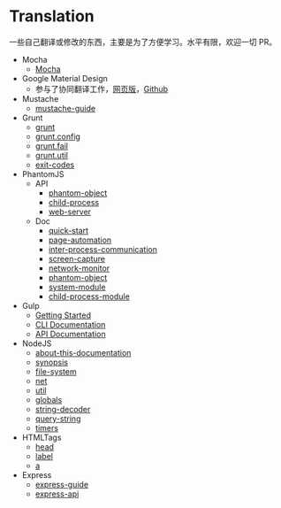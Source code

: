 # Translation

一些自己翻译或修改的东西，主要是为了方便学习。水平有限，欢迎一切 PR。

* Mocha
    * [Mocha](https://mochacn.github.io/)
* Google Material Design
    * 参与了协同翻译工作，[网页版](http://design.1sters.com/)，[Github](https://github.com/1sters/material_design_zh)
* Mustache
    * [mustache-guide](https://github.com/poppinlp/Translation/blob/master/mustache/mustache-guide.md)
* Grunt
    * [grunt](https://github.com/poppinlp/Translation/blob/master/grunt/api/grunt.md)
    * [grunt.config](https://github.com/poppinlp/Translation/blob/master/grunt/api/grunt.config.md)
    * [grunt.fail](https://github.com/poppinlp/Translation/blob/master/grunt/api/grunt.fail.md)
    * [grunt.util](https://github.com/poppinlp/Translation/blob/master/grunt/api/grunt.util.md)
    * [exit-codes](https://github.com/poppinlp/Translation/blob/master/grunt/api/exit-codes.md)
* PhantomJS
    * API
        * [phantom-object](https://github.com/poppinlp/Translation/blob/master/phantomJS/api/phantom-object.md)
        * [child-process](https://github.com/poppinlp/Translation/blob/master/phantomJS/api/child-process.md)
        * [web-server](https://github.com/poppinlp/Translation/blob/master/phantomJS/api/web-server.md)
    * Doc
        * [quick-start](https://github.com/poppinlp/Translation/blob/master/phantomJS/doc/quick-start.md)
        * [page-automation](https://github.com/poppinlp/Translation/blob/master/phantomJS/doc/page-automation.md)
        * [inter-process-communication](https://github.com/poppinlp/Translation/blob/master/phantomJS/doc/inter-process-communication.md)
        * [screen-capture](https://github.com/poppinlp/Translation/blob/master/phantomJS/doc/screen-capture.md)
        * [network-monitor](https://github.com/poppinlp/Translation/blob/master/phantomJS/doc/network-monitor.md)
        * [phantom-object](https://github.com/poppinlp/Translation/blob/master/phantomJS/doc/phantom-object.md)
        * [system-module](https://github.com/poppinlp/Translation/blob/master/phantomJS/doc/system.md)
        * [child-process-module](https://github.com/poppinlp/Translation/blob/master/phantomJS/doc/child-process.md)
* Gulp
    * [Getting Started](https://github.com/poppinlp/Translation/blob/master/gulp/getting-started.md)
    * [CLI Documentation](https://github.com/poppinlp/Translation/blob/master/gulp/CLI.md)
    * [API Documentation](https://github.com/poppinlp/Translation/blob/master/gulp/API.md)
* NodeJS
    * [about-this-documentation](https://github.com/poppinlp/Translation/blob/master/nodejs/about-this-documentation.md)
    * [synopsis](https://github.com/poppinlp/Translation/blob/master/nodejs/synopsis.md)
    * [file-system](https://github.com/poppinlp/Translation/blob/master/nodejs/file-system.md)
    * [net](https://github.com/poppinlp/Translation/blob/master/nodejs/net.md)
    * [util](https://github.com/poppinlp/Translation/blob/master/nodejs/util.md)
    * [globals](https://github.com/poppinlp/Translation/blob/master/nodejs/globals.md)
    * [string-decoder](https://github.com/poppinlp/Translation/blob/master/nodejs/string-decoder.md)
    * [query-string](https://github.com/poppinlp/Translation/blob/master/nodejs/query-string.md)
    * [timers](https://github.com/poppinlp/Translation/blob/master/nodejs/timers.md)
* HTMLTags
    * [head](https://github.com/poppinlp/Translation/blob/master/HTMLTags/head.md)
    * [label](https://github.com/poppinlp/Translation/blob/master/HTMLTags/label.md)
    * [a](https://github.com/poppinlp/Translation/blob/master/HTMLTags/a.md)
* Express
    * [express-guide](https://github.com/poppinlp/Translation/blob/master/express/express-guide.md)
    * [express-api](https://github.com/poppinlp/Translation/blob/master/express/express-api.md)
